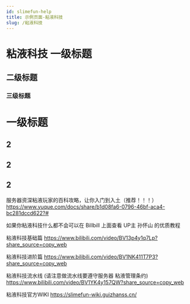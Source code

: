 ```yaml
---
id: slimefun-help
title: 示例页面-粘液科技
slug: /粘液科技
---
```


# 粘液科技 一级标题
## 二级标题
### 三级标题

# 一级标题
## 2
## 2
## 2

服务器资深粘液玩家的百科攻略，让你入门到入土（推荐！！！）
https://www.yuque.com/docs/share/b1d08fa6-0796-46bf-aca4-bc281dccd622?# 


如果你粘液科技什么都不会可以在 Billbill 上面查看 UP主 孙怀山 的优质教程

粘液科技基础篇
https://www.bilibili.com/video/BV13p4y1q7Lp?share_source=copy_web

粘液科技进阶篇
https://www.bilibili.com/video/BV1NK411T7P3?share_source=copy_web

粘液科技流水线 (请注意做流水线要遵守服务器 粘液管理条约)
https://www.bilibili.com/video/BV1YK4y157QW?share_source=copy_web

粘液科技官方WIKI
https://slimefun-wiki.guizhanss.cn/
